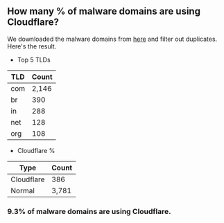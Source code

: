 ## How many % of malware domains are using Cloudflare?


We downloaded the malware domains from [here](https://urlhaus.abuse.ch) and filter out duplicates.
Here's the result.


[//]: # (start replacement)


- Top 5 TLDs

| TLD | Count |
| --- | --- |
| com | 2,146 |
| br | 390 |
| in | 288 |
| net | 128 |
| org | 108 |


- Cloudflare %

| Type | Count |
| --- | --- |
| Cloudflare | 386 |
| Normal | 3,781 |


### 9.3% of malware domains are using Cloudflare.